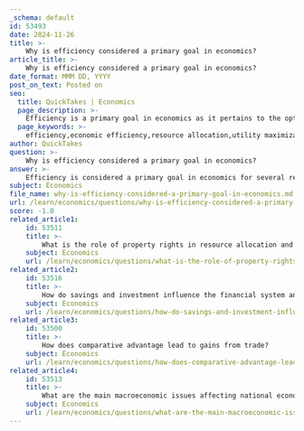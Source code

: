 ```yaml
---
_schema: default
id: 53493
date: 2024-11-26
title: >-
    Why is efficiency considered a primary goal in economics?
article_title: >-
    Why is efficiency considered a primary goal in economics?
date_format: MMM DD, YYYY
post_on_text: Posted on
seo:
  title: QuickTakes | Economics
  page_description: >-
    Efficiency is a primary goal in economics as it pertains to the optimal use of limited resources for maximizing utility, influencing decision-making, and enhancing overall societal welfare and economic growth.
  page_keywords: >-
    efficiency,economic efficiency,resource allocation,utility maximization,decision-making,types of efficiency,scarcity,prosperity,market efficiency,operational efficiency
author: QuickTakes
question: >-
    Why is efficiency considered a primary goal in economics?
answer: >-
    Efficiency is considered a primary goal in economics for several reasons, primarily revolving around the optimal use of limited resources to meet the unlimited wants of individuals and society. Here are the key points that highlight the importance of economic efficiency:\n\n1. **Scarcity and Resource Allocation**: All economic agents—individuals, firms, and governments—face the fundamental problem of scarcity, where resources are limited while wants are virtually unlimited. Economic efficiency aims to address this issue by ensuring that resources are allocated in a way that maximizes the production of goods and services while minimizing waste.\n\n2. **Maximizing Utility**: Economic efficiency is defined as the state in which resources are used optimally to produce the highest possible utility or well-being for society, given the constraints of available resources. This means that an efficient economy is one that produces the most value for its citizens.\n\n3. **Influence on Decision-Making**: The concept of economic efficiency transcends the field of economics and influences decision-making processes in various sectors, including businesses, public policies, and individual consumption choices. Efficient resource allocation leads to better outcomes and enhances overall economic performance.\n\n4. **Types of Efficiency**: There are different types of efficiency, such as economic efficiency, market efficiency, and operational efficiency. Each type plays a crucial role in ensuring that inputs are utilized effectively, which is vital given that all inputs are scarce.\n\n5. **Role in Economic Systems**: Economic efficiency is a central concept in both microeconomics and macroeconomics. It underpins the effective functioning of various economic systems and policies, particularly in environments characterized by perfect competition and free markets, which are conducive to efficient resource allocation.\n\n6. **Impact on National Prosperity**: The level of economic efficiency directly affects the wealth and prosperity of nations. Economies that achieve higher efficiency tend to experience better growth rates and improved living standards for their populations.\n\nIn summary, efficiency is a cornerstone of economic theory and practice, as it ensures that resources are utilized in the most effective manner possible, ultimately leading to enhanced societal welfare and economic growth.
subject: Economics
file_name: why-is-efficiency-considered-a-primary-goal-in-economics.md
url: /learn/economics/questions/why-is-efficiency-considered-a-primary-goal-in-economics
score: -1.0
related_article1:
    id: 53511
    title: >-
        What is the role of property rights in resource allocation and market efficiency?
    subject: Economics
    url: /learn/economics/questions/what-is-the-role-of-property-rights-in-resource-allocation-and-market-efficiency
related_article2:
    id: 53516
    title: >-
        How do savings and investment influence the financial system and economic growth?
    subject: Economics
    url: /learn/economics/questions/how-do-savings-and-investment-influence-the-financial-system-and-economic-growth
related_article3:
    id: 53500
    title: >-
        How does comparative advantage lead to gains from trade?
    subject: Economics
    url: /learn/economics/questions/how-does-comparative-advantage-lead-to-gains-from-trade
related_article4:
    id: 53513
    title: >-
        What are the main macroeconomic issues affecting national economic performance?
    subject: Economics
    url: /learn/economics/questions/what-are-the-main-macroeconomic-issues-affecting-national-economic-performance
---
```


&nbsp;